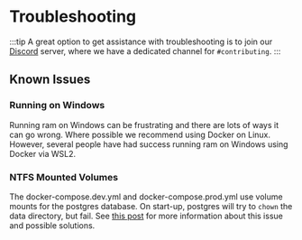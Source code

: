# Troubleshooting

:::tip
A great option to get assistance with troubleshooting is to join our [Discord](https://discord.gg/D8JsnBEuKb) server, where we have a dedicated channel for `#contributing`.
:::

## Known Issues

### Running on Windows

Running ram on Windows can be frustrating and there are lots of ways it can go wrong. Where possible we recommend using Docker on Linux. However, several people have had success running ram on Windows using Docker via WSL2.

### NTFS Mounted Volumes

The docker-compose.dev.yml and docker-compose.prod.yml use volume mounts for the postgres database. On start-up, postgres will try to `chown` the data directory, but fail. See [this post](https://forums.docker.com/t/data-directory-var-lib-postgresql-data-pgdata-has-wrong-ownership/17963/24) for more information about this issue and possible solutions.
